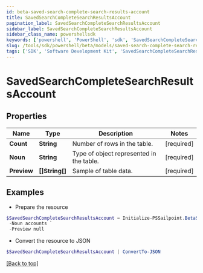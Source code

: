 ```yaml
---
id: beta-saved-search-complete-search-results-account
title: SavedSearchCompleteSearchResultsAccount
pagination_label: SavedSearchCompleteSearchResultsAccount
sidebar_label: SavedSearchCompleteSearchResultsAccount
sidebar_class_name: powershellsdk
keywords: ['powershell', 'PowerShell', 'sdk', 'SavedSearchCompleteSearchResultsAccount', 'BetaSavedSearchCompleteSearchResultsAccount'] 
slug: /tools/sdk/powershell/beta/models/saved-search-complete-search-results-account
tags: ['SDK', 'Software Development Kit', 'SavedSearchCompleteSearchResultsAccount', 'BetaSavedSearchCompleteSearchResultsAccount']
---
```



# SavedSearchCompleteSearchResultsAccount

## Properties

Name | Type | Description | Notes
------------ | ------------- | ------------- | -------------
**Count** | **String** | Number of rows in the table. | [required]
**Noun** | **String** | Type of object represented in the table. | [required]
**Preview** | **[]String[]** | Sample of table data. | [required]

## Examples

- Prepare the resource
```powershell
$SavedSearchCompleteSearchResultsAccount = Initialize-PSSailpoint.BetaSavedSearchCompleteSearchResultsAccount  -Count 3 `
 -Noun accounts `
 -Preview null
```

- Convert the resource to JSON
```powershell
$SavedSearchCompleteSearchResultsAccount | ConvertTo-JSON
```


[[Back to top]](#) 

